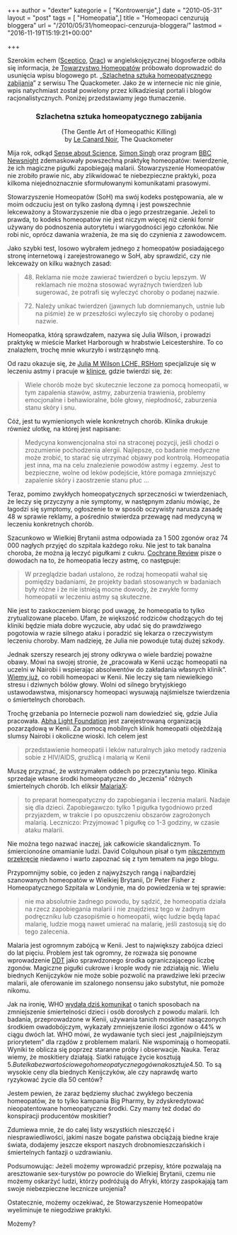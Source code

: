 +++
author = "dexter"
kategorie = [ "Kontrowersje",]
date = "2010-05-31"
layout = "post"
tags = [ "Homeopatia",]
title = "Homeopaci cenzurują bloggera"
url = "/2010/05/31/homeopaci-cenzuruja-bloggera/"
lastmod = "2016-11-19T15:19:21+00:00"

+++

<div style="float:left;">
</div>

Szerokim echem ([Sceptico][1], [Orac][2]) w angielskojęzycznej blogosferze odbiła się informacja, że [Towarzystwo Homeopatów][3] próbowało doprowadzić do usunięcia wpisu blogowego pt. &#8222;[Szlachetna sztuka homeopatycznego zabijania][4]&#8221; z serwisu The Quackometer. Jako że w internecie nic nie ginie, wpis natychmiast został powielony przez kilkadziesiąt portali i blogów racjonalistycznych. Poniżej przedstawiamy jego tłumaczenie.

<h3 style="text-align: center;">
  Szlachetna sztuka homeopatycznego zabijania
</h3>

<p style="text-align: center;">
  (The Gentle Art of Homeopathic Killing)<br /> by <a href="http://www.quackometer.net/blog/author/lecanardnoir">Le Canard Noir</a>, The Quackometer
</p>

Mija rok, odkąd [Sense about Science][5], [Simon Singh][6] oraz program [BBC Newsnight][7] zdemaskowały powszechną praktykę homeopatów: twierdzenie, że ich magiczne pigułki zapobiegają malarii. Stowarzyszenie Homeopatów nie zrobiło prawie nic, aby zlikwidować te niebezpieczne praktyki, poza kilkoma niejednoznacznie sformułowanymi komunikatami prasowymi. 

<!--more-->

Stowarzyszenie Homeopatów (SoH) ma swój kodeks postępowania, ale w moim odczuciu jest on tylko zasłoną dymną i jest powszechnie lekceważony a Stowarzyszenie nie dba o jego przestrzeganie. Jeżeli to prawda, to kodeks homeopatów nie jest niczym więcej niż cienki fornir używany do podnoszenia autorytetu i wiarygodności jego członków. Nie robi nic, oprócz dawania wrażenia, że ma się do czynienia z zawodowcem. 

Jako szybki test, losowo wybrałem jednego z homeopatów posiadającego stronę internetową i zarejestrowanego w SoH, aby sprawdzić, czy nie lekceważy on kilku ważnych zasad:

> 48. Reklama nie może zawierać twierdzeń o byciu lepszym. W reklamach nie można stosować wyraźnych twierdzeń lub sugerować, że potrafi się wyleczyć choroby o podanej nazwie.
  
> 72. Należy unikać twierdzeń (jawnych lub domniemanych, ustnie lub na piśmie) że w przeszłości wyleczyło się choroby o podanej nazwie. 

Homeopatka, którą sprawdzałem, nazywa się Julia Wilson, i prowadzi praktykę w mieście Market Harborough w hrabstwie Leicestershire. To co znalazłem, trochę mnie wkurzyło i wstrząsnęło mną. 

Od razu okazuje się, że [Julia M Wilson LCHE, RSHom][8] specjalizuje się w leczeniu astmy i pracuje w [klinice][9], gdzie twierdzi się, że:

> Wiele chorób może być skutecznie leczone za pomocą homeopatii, w tym zapalenia stawów, astmy, zaburzenia trawienia, problemy emocjonalne i behawioralne, bóle głowy, niepłodność, zaburzenia stanu skóry i snu.

Cóż, jest tu wymienionych wiele konkretnych chorób. Klinika drukuje również ulotkę, na której jest napisane:

> Medycyna konwencjonalna stoi na straconej pozycji, jeśli chodzi o zrozumienie pochodzenia alergii. Najlepsze, co badanie medyczne może zrobić, to starać się utrzymać objawy pod kontrolą. Homeopatia jest inna, ma na celu znalezienie powodów astmy i egzemy. Jest to bezpieczne, wolne od leków podejście, które pomaga zmniejszyć zapalenie skóry i zaostrzenie stanu płuc &#8230;

Teraz, pomimo zwykłych homeopatycznych sprzeczności w twierdzeniach, że leczy się przyczyny a nie symptomy, w następnym zdaniu mówiąc, że łagodzi się symptomy, ogłoszenie to w sposób oczywisty narusza zasadę 48 w sprawie reklamy, a pośrednio stwierdza przewagę nad medycyną w leczeniu konkretnych chorób.

Szacunkowo w Wielkiej Brytanii astma odpowiada za 1 500 zgonów oraz 74 000 nagłych przyjęć do szpitala każdego roku. Nie jest to tak banalna choroba, że można ją leczyć pigułkami z cukru. [Cochrane Review][10] pisze o dowodach na to, że homeopatia leczy astmę, co następuje:

> W przeglądzie badań ustalono, że rodzaj homeopatii wahał się pomiędzy badaniami, że projekty badań stosowanych w badaniach były różne i że nie istnieją mocne dowody, że zwykłe formy homeopatii w leczeniu astmy są skuteczne. 

Nie jest to zaskoczeniem biorąc pod uwagę, że homeopatia to tylko zrytualizowane placebo. Ufam, że większość rodziców chodzących do tej kliniki będzie miała dobre wyczucie, aby udać się do prawdziwego pogotowia w razie silnego ataku i poradzić się lekarza o rzeczywistym leczeniu choroby. Mam nadzieję, że Julia nie powoduje tutaj dużej szkody.

Jednak szerszy research jej strony odkrywa o wiele bardziej poważne obawy. Mówi na swojej stronie, że &#8222;pracowała w Kenii ucząc homeopatii na uczelni w Nairobi i wspierając absolwentów do zakładania własnych klinik&#8221;. [Wiemy już][11], co robili homeopaci w Kenii. Nie leczy się tam niewielkiego stresu i dziwnych bólów głowy. Wolni od silnego brytyjskiego ustawodawstwa, misjonarscy homeopaci wysuwają najśmielsze twierdzenia o śmiertelnych chorobach. 

Trochę grzebania po Internecie pozwoli nam dowiedzieć się, gdzie Julia pracowała. [Abha Light Foundation][12] jest zarejestrowaną organizacją pozarządową w Kenii. Za pomocą mobilnych klinik homeopatii objeżdżają slumsy Nairobi i okoliczne wioski. Ich celem jest

> przedstawienie homeopatii i leków naturalnych jako metody radzenia sobie z HIV/AIDS, gruźlicą i malarią w Kenii

Muszę przyznać, że wstrzymałem oddech po przeczytaniu tego. Klinika sprzedaje własne środki homeopatyczne do &#8222;leczenia&#8221; różnych śmiertelnych chorób. Ich eliksir [MalariaX][13]:

> to preparat homeopatyczny do zapobiegania i leczenia malarii. Nadaje się dla dzieci. Zapobiegawczo: tylko 1 pigułka tygodniowo przed przyjazdem, w trakcie i po opuszczeniu obszarów zagrożonych malarią. Leczniczo: Przyjmować 1 pigułkę co 1-3 godziny, w czasie ataku malarii.

Nie można tego nazwać inaczej, jak całkowicie skandalicznym. To śmiercionośne omamianie ludzi. David Colquhoun pisał o tym [nikczemnym przekręcie][14] niedawno i warto zapoznać się z tym tematem na jego blogu. 

Przypomnijmy sobie, co jeden z najwyższych rangą i najbardziej szanowanych homeopatów w Wielkiej Brytanii, Dr Peter Fisher z Homeopatycznego Szpitala w Londynie, ma do powiedzenia w tej sprawie:

> nie ma absolutnie żadnego powodu, by sądzić, że homeopatia działa na rzecz zapobiegania malarii i nie znajdziesz tego w żadnym podręczniku lub czasopiśmie o homeopatii, więc ludzie będą łapać malarię, ludzie mogą nawet umierać na malarię, jeśli zastosują się do tego zalecenia.

Malaria jest ogromnym zabójcą w Kenii. Jest to największy zabójca dzieci do lat pięciu. Problem jest tak ogromny, że rozważa się ponowne wprowadzenie [DDT][15] jako sprawdzonego środka ograniczającego liczbę zgonów. Magiczne pigułki cukrowe i krople wody nie zdziałają nic. Wielu biednych Kenijczyków nie może sobie pozwolić na prawdziwe leki przeciw malarii, ale oferowanie im szalonego nonsensu jako substytut, nie pomoże nikomu. 

Jak na ironię, WHO [wydała dziś komunikat][16] o tanich sposobach na zmniejszenie śmiertelności dzieci i osób dorosłych z powodu malarii. Ich badania, przeprowadzone w Kenii, używania tanich moskitier nasączonych środkiem owadobójczym, wykazały zmniejszenie ilości zgonów o 44% w ciągu dwóch lat. WHO mówi, że wydawanie tych sieci jest &#8222;najpilniejszym priorytetem&#8221; dla rządów z problemem malarii. Nie wspominają o homeopatii. Wyniki te oblicza się poprzez staranne próby i obserwacje. Nauka. Teraz wiemy, że moskitiery działają. Siatki ratujące życie kosztują 5$. Butelka bezwartościowego homeopatycznego gówna kosztuje 4.50$. To są wysokie ceny dla biednych Kenijczyków, ale czy naprawdę warto ryzykować życie dla 50 centów?

Jestem pewien, że zaraz będziemy słuchać zwykłego beczenia homeopatów, że to tylko kampania Big Pharmy, by zdyskredytować nieopatentowane homeopatyczne środki. Czy mamy też dodać do konspiracji producentów moskitier? 

Zdumiewa mnie, że do całej listy wszystkich nieszczęść i niesprawiedliwości, jakimi nasze bogate państwa obciążają biedne kraje świata, dodajemy jeszcze eksport naszych drobnomieszczańskich i śmiertelnych fantazji o uzdrawianiu. 

Podsumowując: Jeżeli możemy wprowadzić przepisy, które pozwalają na aresztowanie sex-turystów po powrocie do Wielkiej Brytanii, czemu nie możemy oskarżyć ludzi, którzy podróżują do Afryki, którzy zaspokajają tam swoje niebezpieczne lecznicze urojenia?

Ostatecznie, możemy oczekiwać, że Stowarzyszenie Homeopatów wyeliminuje te niegodziwe praktyki.

Możemy?

 [1]: http://skeptico.blogs.com/skeptico/2007/10/homeopaths-cens.html
 [2]: http://scienceblogs.com/insolence/2007/10/homeopathic_thuggery_bites_the_host_of_t.php
 [3]: http://www.homeopathy-soh.org/
 [4]: http://www.quackometer.net/blog/2007/08/gentle-art-of-homeopathic-killing.html
 [5]: http://www.senseaboutscience.org.uk/index.php/site/project/71/
 [6]: http://automaciej.jogger.pl/2009/10/05/tam-london/
 [7]: http://news.bbc.co.uk/1/hi/programmes/newsnight/5178122.stm
 [8]: http://www.freefromibs.com/Homeopathy.pdf
 [9]: http://www.archwayhouse.co.uk/Homeopathy.html
 [10]: http://www.cochrane.org/reviews/en/ab000353.html
 [11]: http://www.quackometer.net/blog/2007/07/lethal-trust.html
 [12]: http://www.abhalight.org/about.html
 [13]: http://www.abhalight.org/products/index.html
 [14]: http://www.dcscience.net/?p=24
 [15]: http://pl.wikipedia.org/wiki/DDT
 [16]: http://www.who.int/mediacentre/news/releases/2007/pr43/en/index.html